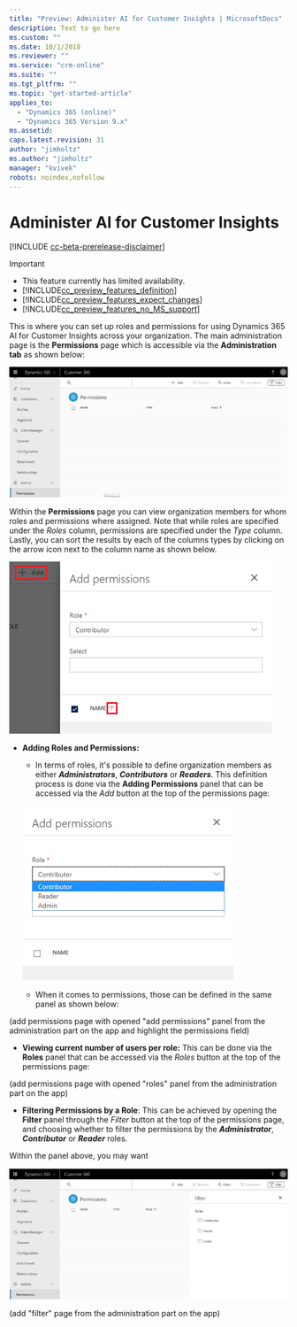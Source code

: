 ```yaml
---
title: "Preview: Administer AI for Customer Insights | MicrosoftDocs"
description: Text to go here
ms.custom: ""
ms.date: 10/1/2018
ms.reviewer: ""
ms.service: "crm-online"
ms.suite: ""
ms.tgt_pltfrm: ""
ms.topic: "get-started-article"
applies_to: 
  - "Dynamics 365 (online)"
  - "Dynamics 365 Version 9.x"
ms.assetid: 
caps.latest.revision: 31
author: "jimholtz"
ms.author: "jimholtz"
manager: "kvivek"
robots: noindex,nofollow
---
```

# Administer AI for Customer Insights

[!INCLUDE [cc-beta-prerelease-disclaimer](../includes/cc-beta-prerelease-disclaimer.md)]

> [!IMPORTANT]
> - This feature currently has limited availability.
> - [!INCLUDE[cc_preview_features_definition](../includes/cc-preview-features-definition.md)]  
> - [!INCLUDE[cc_preview_features_expect_changes](../includes/cc-preview-features-expect-changes.md)]  
> - [!INCLUDE[cc_preview_features_no_MS_support](../includes/cc-preview-features-no-ms-support.md)]  


This is where you can set up roles and permissions for using Dynamics 365 AI for Customer Insights across your organization. The main administration page is the **Permissions** page which is accessible via the **Administration tab** as shown below:  

 ![permissions.png](media/permissions.png "permissions.png")

Within the **Permissions** page you can view organization members for whom roles and permissions where assigned. Note that while roles are specified under the *Roles* column, permissions are specified under the *Type* column. Lastly, you can sort the results by each of the columns types by clicking on the arrow icon next to the column name as shown below.  

![add-permissions.png](media/add-permissions.png "add-permissions.png")

- **Adding Roles and Permissions:** 
    - In terms of roles, it's possible to define organization members as either ***Administrators***, ***Contributors*** or ***Readers***. This definition process is done via the **Adding Permissions** panel that can be accessed via the *Add* button at the top of the permissions page:

    ![permissions-roles.png](media/permissions-roles.png "permissions-roles.png")

   - When it comes to permissions, those can be defined in the same panel as shown below:
   
(add permissions page with opened "add permissions" panel from the administration part on the app and highlight the permissions field)

- **Viewing current number of users per role:** This can be done via the **Roles** panel that can be accessed via the *Roles* button at the top of the permissions page:

(add permissions page with opened "roles" panel from the administration part on the app)

- **Filtering Permissions by a Role**: This can be achieved by opening the **Filter** panel through the *Filter* button at the top of the permissions page, and choosing whether to filter the permissions by the ***Administrator***, ***Contributor*** or ***Reader*** roles.


Within the panel above, you may want 

![permissions-filter.png](media/permissions-filter.png "permissions-filter.png")

(add "filter" page from the administration part on the app)
